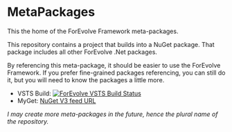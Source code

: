 # MetaPackages
This the home of the ForEvolve Framework meta-packages.

This repository contains a project that builds into a NuGet package.
That package includes all other ForEvolve .Net packages.

By referencing this meta-package, it should be easier to use the ForEvolve Framework.
If you prefer fine-grained packages referencing, you can still do it, but you will need to know the packages a little more.

- VSTS Build: [![ForEvolve VSTS Build Status](https://forevolve.visualstudio.com/_apis/public/build/definitions/b800edd0-96da-46c1-a089-06a4466e62d9/17/badge)](https://www.myget.org/F/forevolve/api/v3/index.json)
- MyGet: [NuGet V3 feed URL](https://www.myget.org/F/forevolve/api/v3/index.json)

*I may create more meta-packages in the future, hence the plural name of the repository.*
